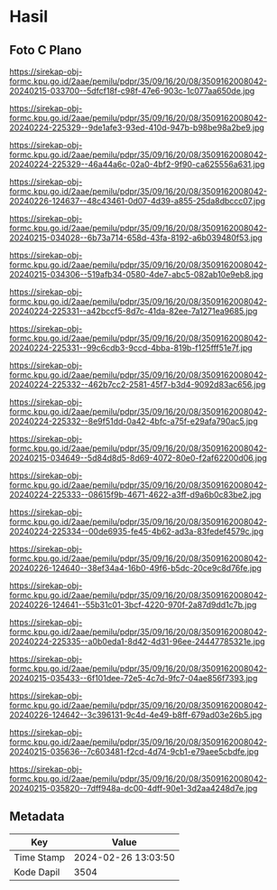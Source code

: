 # Hasil

## Foto C Plano

https://sirekap-obj-formc.kpu.go.id/2aae/pemilu/pdpr/35/09/16/20/08/3509162008042-20240215-033700--5dfcf18f-c98f-47e6-903c-1c077aa650de.jpg

https://sirekap-obj-formc.kpu.go.id/2aae/pemilu/pdpr/35/09/16/20/08/3509162008042-20240224-225329--9de1afe3-93ed-410d-947b-b98be98a2be9.jpg

https://sirekap-obj-formc.kpu.go.id/2aae/pemilu/pdpr/35/09/16/20/08/3509162008042-20240224-225329--46a44a6c-02a0-4bf2-9f90-ca625556a631.jpg

https://sirekap-obj-formc.kpu.go.id/2aae/pemilu/pdpr/35/09/16/20/08/3509162008042-20240226-124637--48c43461-0d07-4d39-a855-25da8dbccc07.jpg

https://sirekap-obj-formc.kpu.go.id/2aae/pemilu/pdpr/35/09/16/20/08/3509162008042-20240215-034028--6b73a714-658d-43fa-8192-a6b039480f53.jpg

https://sirekap-obj-formc.kpu.go.id/2aae/pemilu/pdpr/35/09/16/20/08/3509162008042-20240215-034306--519afb34-0580-4de7-abc5-082ab10e9eb8.jpg

https://sirekap-obj-formc.kpu.go.id/2aae/pemilu/pdpr/35/09/16/20/08/3509162008042-20240224-225331--a42bccf5-8d7c-41da-82ee-7a1271ea9685.jpg

https://sirekap-obj-formc.kpu.go.id/2aae/pemilu/pdpr/35/09/16/20/08/3509162008042-20240224-225331--99c6cdb3-9ccd-4bba-819b-f125fff51e7f.jpg

https://sirekap-obj-formc.kpu.go.id/2aae/pemilu/pdpr/35/09/16/20/08/3509162008042-20240224-225332--462b7cc2-2581-45f7-b3d4-9092d83ac656.jpg

https://sirekap-obj-formc.kpu.go.id/2aae/pemilu/pdpr/35/09/16/20/08/3509162008042-20240224-225332--8e9f51dd-0a42-4bfc-a75f-e29afa790ac5.jpg

https://sirekap-obj-formc.kpu.go.id/2aae/pemilu/pdpr/35/09/16/20/08/3509162008042-20240215-034649--5d84d8d5-8d69-4072-80e0-f2af62200d06.jpg

https://sirekap-obj-formc.kpu.go.id/2aae/pemilu/pdpr/35/09/16/20/08/3509162008042-20240224-225333--08615f9b-4671-4622-a3ff-d9a6b0c83be2.jpg

https://sirekap-obj-formc.kpu.go.id/2aae/pemilu/pdpr/35/09/16/20/08/3509162008042-20240224-225334--00de6935-fe45-4b62-ad3a-83fedef4579c.jpg

https://sirekap-obj-formc.kpu.go.id/2aae/pemilu/pdpr/35/09/16/20/08/3509162008042-20240226-124640--38ef34a4-16b0-49f6-b5dc-20ce9c8d76fe.jpg

https://sirekap-obj-formc.kpu.go.id/2aae/pemilu/pdpr/35/09/16/20/08/3509162008042-20240226-124641--55b31c01-3bcf-4220-970f-2a87d9dd1c7b.jpg

https://sirekap-obj-formc.kpu.go.id/2aae/pemilu/pdpr/35/09/16/20/08/3509162008042-20240224-225335--a0b0eda1-8d42-4d31-96ee-24447785321e.jpg

https://sirekap-obj-formc.kpu.go.id/2aae/pemilu/pdpr/35/09/16/20/08/3509162008042-20240215-035433--6f101dee-72e5-4c7d-9fc7-04ae856f7393.jpg

https://sirekap-obj-formc.kpu.go.id/2aae/pemilu/pdpr/35/09/16/20/08/3509162008042-20240226-124642--3c396131-9c4d-4e49-b8ff-679ad03e26b5.jpg

https://sirekap-obj-formc.kpu.go.id/2aae/pemilu/pdpr/35/09/16/20/08/3509162008042-20240215-035636--7c603481-f2cd-4d74-9cb1-e79aee5cbdfe.jpg

https://sirekap-obj-formc.kpu.go.id/2aae/pemilu/pdpr/35/09/16/20/08/3509162008042-20240215-035820--7dff948a-dc00-4dff-90e1-3d2aa4248d7e.jpg


## Metadata

| Key        | Value               |
| ---------- | ------------------- |
| Time Stamp | 2024-02-26 13:03:50 |
| Kode Dapil | 3504                |




